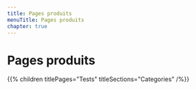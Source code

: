 ```yaml
---
title: Pages produits
menuTitle: Pages produits
chapter: true
---
```


# Pages produits

{{% children titlePages="Tests" titleSections="Categories" /%}}

